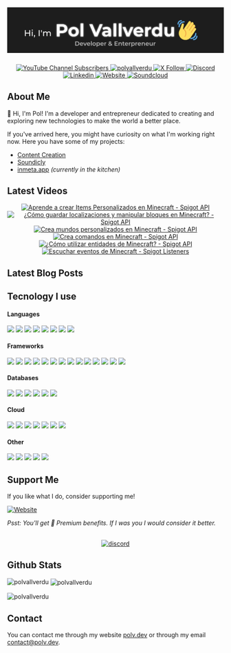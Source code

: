 <h1 align="center">
  <a href="https://github.com/polvallverdu" target="_blank">
    <img src="assets/ghbanner.webp" alt="Pol Vallverdu Github Banner">
  </a>
</h1>

<div align="center">
<a href="https://www.youtube.com/@pol_vallverdu" target="_blank">
  <img src="https://img.shields.io/youtube/channel/subscribers/UCO5URSEarFoa5mI7-qaXllQ?style=for-the-badge&logo=youtube&logoColor=%23ffffff&label=SUBSCRIBERS&labelColor=%23ff0000&color=%23C90A0A&link=https%3A%2F%2Fyoutube.com%2F%40pol_vallverdu" alt="YouTube Channel Subscribers">
</a>
<!-- <span style="width: 8px;"> </span>
<a href="https://www.youtube.com/@pol_vallverdu" target="_blank">
  <img src="https://img.shields.io/youtube/channel/views/UCO5URSEarFoa5mI7-qaXllQ?style=for-the-badge&logo=youtube&logoColor=%23ffffff&label=VISITAS&labelColor=%23ff0000&color=%23C90A0A&link=https%3A%2F%2Fyoutube.com%2F%40pol_vallverdu" alt="YouTube Channel Views">
</a> -->
<span style="width: 8px;"> </span>
<a href="https://github.com/polvallverdu" target="_blank">
  <!-- <img src="https://img.shields.io/github/followers/polvallverdu?style=for-the-badge&logo=github&logoColor=white&label=GITHUB&labelColor=%231e2227&color=%23010409" alt="GitHub followers"> -->
  <img src="https://komarev.com/ghpvc/?username=polvallverdu&label=Profile%20views&color=0e75b6&style=for-the-badge&label=Github&logo=github&logoColor=white&labelColor=%231e2227&color=%23010409" alt="polvallverdu" /> 
</a>
<span style="width: 8px;"> </span>
<a href="https://x.com/pol_vallverdu" target="_blank">
<img src="https://img.shields.io/badge/FOLLOW ME-000000?style=for-the-badge&logo=x&logoColor=%23fffff" alt="X Follow">
</a>
<span style="width: 8px;"> </span>
<a href="https://polv.dev/l/discord" target="_blank">
<img src="https://img.shields.io/discord/1160505602301235200?style=for-the-badge&logo=discord&logoColor=%23ffffff&label=DISCORD&labelColor=%23515de8&color=%234048b5" alt="Discord">
</a>
<span style="width: 8px;"> </span>
<a href="https://www.linkedin.com/in/polvallverdu/" target="_blank">
<img src="https://img.shields.io/badge/LinkedIn-0077B5?style=for-the-badge&logo=linkedin&logoColor=white" alt="Linkedin">
</a>
<span style="width: 8px;"> </span>
<a href="https://polv.dev" target="_blank">
<img src="https://img.shields.io/badge/polv.dev-1d1d1d?style=for-the-badge&logo=internet&logoColor=white" alt="Website">
</a>
  <span style="width: 8px;"> </span>
<a href="https://soundcloud.com/pol_vallverdu" target="_blank">
<img src="https://img.shields.io/badge/SOUNDCLOUD-FF3300?style=for-the-badge&logo=soundcloud&logoColor=white" alt="Soundcloud">
</a>
</div>

## About Me

👋 Hi, I'm Pol! I'm a developer and entrepreneur dedicated to creating and exploring new technologies to make the world a better place. 

If you've arrived here, you might have curiosity on what I'm working right now. Here you have some of my projects:

- [Content Creation](https://youtube.com/@pol_vallverdu)
- [Soundicly](https://soundicly.com)
- [inmeta.app](https://inmeta.app) _(currently in the kitchen)_

## Latest Videos

<div align="center">
<!-- BEGIN YOUTUBE-CARDS -->
<a href="https://www.youtube.com/watch?v=KimZaKE4E0E"><img src="https://ytcards.demolab.com/?id=KimZaKE4E0E&title=Aprende+a+crear+Items+Personalizados+en+Minecraft+-+Spigot+API&lang=en&timestamp=1714068600&background_color=%230d1117&title_color=%23ffffff&stats_color=%23dedede&max_title_lines=1&width=250&border_radius=5" alt="Aprende a crear Items Personalizados en Minecraft - Spigot API" title="Aprende a crear Items Personalizados en Minecraft - Spigot API"></a>
<a href="https://www.youtube.com/watch?v=Z71t1oIsGqk"><img src="https://ytcards.demolab.com/?id=Z71t1oIsGqk&title=%C2%BFC%C3%B3mo+guardar+localizaciones+y+manipular+bloques+en+Minecraft%3F+-+Spigot+API&lang=en&timestamp=1713982200&background_color=%230d1117&title_color=%23ffffff&stats_color=%23dedede&max_title_lines=1&width=250&border_radius=5" alt="¿Cómo guardar localizaciones y manipular bloques en Minecraft? - Spigot API" title="¿Cómo guardar localizaciones y manipular bloques en Minecraft? - Spigot API"></a>
<a href="https://www.youtube.com/watch?v=Onzzz3QBLw8"><img src="https://ytcards.demolab.com/?id=Onzzz3QBLw8&title=Crea+mundos+personalizados+en+Minecraft+-+Spigot+API&lang=en&timestamp=1713895800&background_color=%230d1117&title_color=%23ffffff&stats_color=%23dedede&max_title_lines=1&width=250&border_radius=5" alt="Crea mundos personalizados en Minecraft - Spigot API" title="Crea mundos personalizados en Minecraft - Spigot API"></a>
<a href="https://www.youtube.com/watch?v=tFG3u--Y9c8"><img src="https://ytcards.demolab.com/?id=tFG3u--Y9c8&title=Crea+comandos+en+Minecraft+-+Spigot+API&lang=en&timestamp=1713809400&background_color=%230d1117&title_color=%23ffffff&stats_color=%23dedede&max_title_lines=1&width=250&border_radius=5" alt="Crea comandos en Minecraft - Spigot API" title="Crea comandos en Minecraft - Spigot API"></a>
<a href="https://www.youtube.com/watch?v=3q7ji4hguVU"><img src="https://ytcards.demolab.com/?id=3q7ji4hguVU&title=%C2%BFC%C3%B3mo+utilizar+entidades+de+Minecraft%3F+-+Spigot+API&lang=en&timestamp=1713636600&background_color=%230d1117&title_color=%23ffffff&stats_color=%23dedede&max_title_lines=1&width=250&border_radius=5" alt="¿Cómo utilizar entidades de Minecraft? - Spigot API" title="¿Cómo utilizar entidades de Minecraft? - Spigot API"></a>
<a href="https://www.youtube.com/watch?v=M_dJThOujYI"><img src="https://ytcards.demolab.com/?id=M_dJThOujYI&title=Escuchar+eventos+de+Minecraft+-+Spigot+Listeners&lang=en&timestamp=1713550200&background_color=%230d1117&title_color=%23ffffff&stats_color=%23dedede&max_title_lines=1&width=250&border_radius=5" alt="Escuchar eventos de Minecraft - Spigot Listeners" title="Escuchar eventos de Minecraft - Spigot Listeners"></a>
<!-- END YOUTUBE-CARDS -->
</div>

<!-- TODO: ## Other Socials -->

## Latest Blog Posts

<!-- TODO -->

<!-- BLOG-POST-LIST:START -->
<!-- BLOG-POST-LIST:END -->

## Tecnology I use

<div>
<h4>Languages</h4>
<img src="https://img.shields.io/badge/Java-ED8B00?style=for-the-badge&logo=java&logoColor=white"> 
<img src="https://img.shields.io/badge/Python-3776AB?style=for-the-badge&logo=python&logoColor=white"> 
<img src="https://img.shields.io/badge/HTML5-E34F26?style=for-the-badge&logo=html5&logoColor=white"> 
<img src="https://img.shields.io/badge/CSS3-1572B6?style=for-the-badge&logo=css3&logoColor=white"> 
<img src="https://img.shields.io/badge/JavaScript-F7DF1E?style=for-the-badge&logo=javascript&logoColor=black"> 
<img src="https://img.shields.io/badge/TypeScript-3179c7?style=for-the-badge&logo=typescript&logoColor=white"> 
<img src="https://img.shields.io/badge/Flutter-0468d7?style=for-the-badge&logo=flutter&logoColor=white"> 
<img src="https://img.shields.io/badge/Rust-e54d21?style=for-the-badge&logo=rust&logoColor=white"> 

<h4>Frameworks</h4>
<img src="https://img.shields.io/badge/React-149eca?style=for-the-badge&logo=react&logoColor=white"> 
<img src="https://img.shields.io/badge/Svelte-ff3f00?style=for-the-badge&logo=svelte&logoColor=white"> 
<img src="https://img.shields.io/badge/SvelteKit-ff3f00?style=for-the-badge&logo=svelte&logoColor=white"> 
<img src="https://img.shields.io/badge/NextJS-000000?style=for-the-badge&logo=next.js&logoColor=white"> 
<img src="https://img.shields.io/badge/Astro-FF5D01?logo=astro&logoColor=fff&style=for-the-badge"> 
<img src="https://img.shields.io/badge/Gradle-02303A.svg?style=for-the-badge&logo=Gradle&logoColor=white"> 
<img src="https://img.shields.io/badge/Springboot-6db240?style=for-the-badge&logo=spring&logoColor=white"> 
<img src="https://img.shields.io/badge/Flask-000000?style=for-the-badge&logo=flask&logoColor=white"> 
<img src="https://img.shields.io/badge/FastAPI-009688?style=for-the-badge&logo=fastapi&logoColor=white"> 
<img src="https://img.shields.io/badge/Minecraft-3C8527?style=for-the-badge&logo=minecraft&logoColor=white"> 
<img src="https://img.shields.io/badge/Spigot API-ED8106?style=for-the-badge&logo=spigotmc&logoColor=white"> 
<img src="https://img.shields.io/badge/FabricMC-dbd0b4?style=for-the-badge&logo=fabricmc&logoColor=white"> 
<img src="https://img.shields.io/badge/Neoforge-d7742f?style=for-the-badge&logo=neoforge&logoColor=white"> 
<img src="https://img.shields.io/badge/Architectury API-dd3e30?style=for-the-badge&logo=architecturyapi&logoColor=white"> 

<h4>Databases</h4>
<img src="https://img.shields.io/badge/MongoDB-47A248?style=for-the-badge&logo=mongodb&logoColor=white"> 
<img src="https://img.shields.io/badge/MySQL-4479A1?style=for-the-badge&logo=mysql&logoColor=white"> 
<img src="https://img.shields.io/badge/MariaDB-003545?style=for-the-badge&logo=mariadb&logoColor=white"> 
<img src="https://img.shields.io/badge/Redis-DC382D?style=for-the-badge&logo=redis&logoColor=white"> 
<img src="https://img.shields.io/badge/RabbitMQ-FF6600?style=for-the-badge&logo=RabbitMQ&logoColor=white"> 
<img src="https://img.shields.io/badge/Kafka-231F20?style=for-the-badge&logo=apachekafka&logoColor=white">

<h4>Cloud</h4>
<img src="https://img.shields.io/badge/Docker-2496ED?style=for-the-badge&logo=Docker&logoColor=white">
<img src="https://img.shields.io/badge/Kubernetes-326CE5?style=for-the-badge&logo=Kubernetes&logoColor=white">
<img src="https://img.shields.io/badge/Cloudflare-F38020?style=for-the-badge&logo=cloudflareworkers&logoColor=white">
<img src="https://img.shields.io/badge/Vercel-000000?style=for-the-badge&logo=vercel&logoColor=white">
<img src="https://img.shields.io/badge/AWS-FF9900?style=for-the-badge&logo=awslambda&logoColor=white">
<img src="https://img.shields.io/badge/GCP-4285F4?style=for-the-badge&logo=googlecloud&logoColor=white">
<img src="https://img.shields.io/badge/DigitalOcean-0080FF?style=for-the-badge&logo=digitalocean&logoColor=white">

<h4>Other</h4>
<img src="https://img.shields.io/badge/Linux-FCC624?style=for-the-badge&logo=linux&logoColor=black">
<img src="https://img.shields.io/badge/Windows-0078D6?style=for-the-badge&logo=windows&logoColor=white">
<img src="https://img.shields.io/badge/WSL-0a97f5?style=for-the-badge&logo=linux&logoColor=white">
<img src="https://img.shields.io/badge/Shell_Script-121011?style=for-the-badge&logo=gnu-bash&logoColor=white">
<img src="https://img.shields.io/badge/GIT-E44C30?style=for-the-badge&logo=git&logoColor=white">
</div>

## Support Me

If you like what I do, consider supporting me!

<a href="https://polv.dev/premium" target="_blank">
<img src="https://img.shields.io/badge/Ko--fi-F16061?style=for-the-badge&logo=ko-fi&logoColor=white" alt="Website">
</a>

_Psst: You'll get 💎 Premium benefits. If I was you I would consider it better._
<br><br>
<div align="center">
<a href="https://polv.dev/l/discord" target="_blank">
<img src="https://invidget.switchblade.xyz/tW539JbHGF" alt="discord">
</a>
</div>

## Github Stats

<p><img align="left" src="https://github-readme-stats.vercel.app/api/top-langs?username=polvallverdu&show_icons=true&locale=en&layout=compact" alt="polvallverdu" /></p>

<p>&nbsp;<img align="center" src="https://github-readme-stats.vercel.app/api?username=polvallverdu&show_icons=true&locale=en" alt="polvallverdu" /></p>

<p><img align="center" src="https://github-readme-streak-stats.herokuapp.com/?user=polvallverdu&" alt="polvallverdu" /></p>

## Contact

You can contact me through my website [polv.dev](https://polv.dev) or through my email [contact@polv.dev](mailto:contact@polv.dev).
